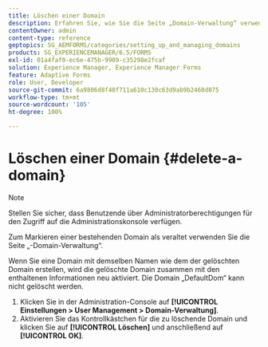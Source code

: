```yaml
---
title: Löschen einer Domain
description: Erfahren Sie, wie Sie die Seite „Domain-Verwaltung“ verwenden, um eine Domain zu löschen oder um eine bestehende Domain als veraltet zu markieren.
contentOwner: admin
content-type: reference
geptopics: SG_AEMFORMS/categories/setting_up_and_managing_domains
products: SG_EXPERIENCEMANAGER/6.5/FORMS
exl-id: 01a4faf0-ec6e-475b-9909-c35298e2fcaf
solution: Experience Manager, Experience Manager Forms
feature: Adaptive Forms
role: User, Developer
source-git-commit: 6a9806d8f40f711a610c130c63d9ab9b2460d075
workflow-type: tm+mt
source-wordcount: '105'
ht-degree: 100%

---
```


# Löschen einer Domain {#delete-a-domain}

>[!NOTE]
> 
> Stellen Sie sicher, dass Benutzende über Administratorberechtigungen für den Zugriff auf die Administrationskonsole verfügen.

Zum Markieren einer bestehenden Domain als veraltet verwenden Sie die Seite „-Domain-Verwaltung“.

Wenn Sie eine Domain mit demselben Namen wie dem der gelöschten Domain erstellen, wird die gelöschte Domain zusammen mit den enthaltenen Informationen neu aktiviert. Die Domain „DefaultDom“ kann nicht gelöscht werden.

1. Klicken Sie in der Administration-Console auf **[!UICONTROL Einstellungen > User Management > Domain-Verwaltung]**.
1. Aktivieren Sie das Kontrollkästchen für die zu löschende Domain und klicken Sie auf **[!UICONTROL Löschen]** und anschließend auf **[!UICONTROL OK]**.
